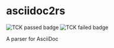 # asciidoc2rs
![TCK passed badge](https://img.shields.io/endpoint?style=flat&url=https://gist.githubusercontent.com/kphrx/e795d8d23466d049a08e03c23301e996/raw/asciidoc2rs-passed.json)
![TCK failed badge](https://img.shields.io/endpoint?style=flat&url=https://gist.githubusercontent.com/kphrx/e795d8d23466d049a08e03c23301e996/raw/asciidoc2rs-failed.json)

A parser for AsciiDoc
